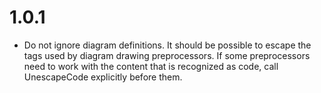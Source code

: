 # 1.0.1

-   Do not ignore diagram definitions. It should be possible to escape the tags used by diagram drawing preprocessors. If some preprocessors need to work with the content that is recognized as code, call UnescapeCode explicitly before them.
